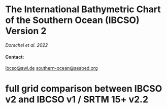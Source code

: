 # The International Bathymetric Chart of the Southern Ocean (IBCSO) Version 2

*Dorschel et al. 2022*

#### Contact:

ibcso@awi.de
southern-ocean@seabed.org

# full grid comparison between IBCSO v2 and IBCSO v1 / SRTM 15+ v2.2
